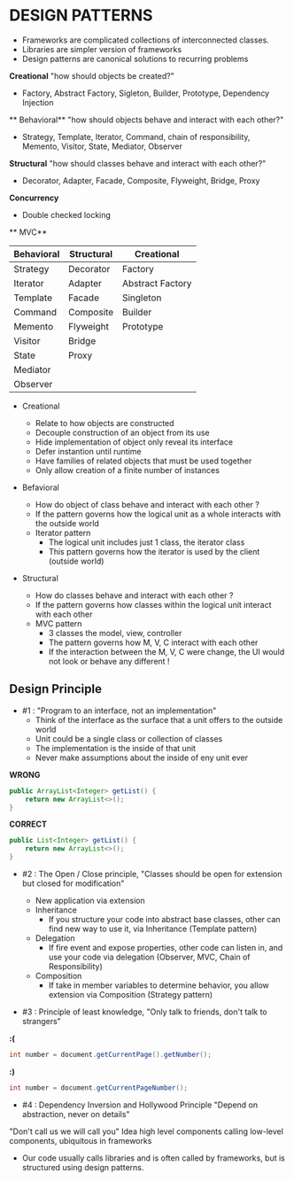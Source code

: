# DESIGN PATTERNS

- Frameworks are complicated collections of interconnected classes.
- Libraries are simpler version of frameworks
- Design patterns are canonical solutions to recurring problems

**Creational** "how should objects be created?"
- Factory, Abstract Factory, Sigleton, Builder, Prototype, Dependency Injection

** Behavioral** "how should objects behave and interact with each other?"
- Strategy, Template, Iterator, Command, chain of responsibility, Memento, Visitor, State, Mediator, Observer

**Structural** "how should classes behave and interact with each other?"
- Decorator, Adapter, Facade, Composite, Flyweight, Bridge, Proxy

**Concurrency**
- Double checked locking

** MVC**

| Behavioral | Structural | Creational |
|---|---|---|
| Strategy | Decorator | Factory |
| Iterator | Adapter | Abstract Factory |
| Template | Facade | Singleton |
| Command | Composite | Builder |
| Memento | Flyweight | Prototype |
| Visitor | Bridge | |
| State | Proxy | |
| Mediator | | |
| Observer | | |

- Creational
    - Relate to how objects are constructed
    - Decouple construction of an object from its use
    - Hide implementation of object only reveal its interface
    - Defer instantion until runtime
    - Have families of related objects that must be used together
    - Only allow creation of a finite number of instances

- Befavioral
    - How do object of class behave and interact with each other ?
    - If the pattern governs how the logical unit as a whole interacts with the outside world
    - Iterator pattern
        - The logical unit includes just 1 class, the iterator class
        - This pattern governs how the iterator is used by the client (outside world)

- Structural
    - How do classes behave and interact with each other ?
    - If the pattern governs how classes within the logical unit interact with each other
    - MVC pattern
        - 3 classes the model, view, controller
        - The pattern governs how M, V, C interact with each other
        - If the interaction between the M, V, C were change, the UI would not look or behave any different !

## Design Principle
- #1 : "Program to an interface, not an implementation"
    - Think of the interface as the surface that a unit offers to the outside world
    - Unit could be a single class or collection of classes
    - The implementation is the inside of that unit
    - Never make assumptions about the inside of eny unit ever

**WRONG**
```java
public ArrayList<Integer> getList() {
    return new ArrayList<>();
}
```

**CORRECT**
```java
public List<Integer> getList() {
    return new ArrayList<>();
}
```

- #2 : The Open / Close principle, "Classes should be open for extension but closed for modification"
    - New application via extension
    - Inheritance
        - If you structure your code into abstract base classes, other can find new way to use it, via Inheritance (Template pattern)
    - Delegation
        - If fire event and expose properties, other code can listen in, and use your code via delegation (Observer, MVC, Chain of Responsibility)
    - Composition
        - If take in member variables to determine behavior, you allow extension via Composition (Strategy pattern)

- #3 : Principle of least knowledge, "Only talk to friends, don't talk to strangers"

**:(**
```java
int number = document.getCurrentPage().getNumber();
```

**:)**
```java
int number = document.getCurrentPageNumber();
```

- #4 : Dependency Inversion and Hollywood Principle
"Depend on abstraction, never on details"

"Don't call us we will call you"
Idea high level components calling low-level components, ubiquitous in frameworks

- Our code usually calls libraries and is often called by frameworks, but is structured using design patterns.
























